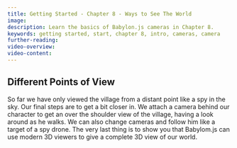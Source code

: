 ```yaml
---
title: Getting Started - Chapter 8 - Ways to See The World
image: 
description: Learn the basics of Babylon.js cameras in Chapter 8.
keywords: getting started, start, chapter 8, intro, cameras, camera
further-reading:
video-overview:
video-content:
---
```


## Different Points of View

So far we have only viewed the village from a distant point like a spy in the sky. Our final steps are to get a bit closer in. We attach a camera behind our character to get an over the shoulder view of the village, having a look around as he walks. We can also change cameras and follow him like a target of a spy drone. The very last thing is to show you that Babylom.js can use modern 3D viewers to give a complete 3D view of our world.